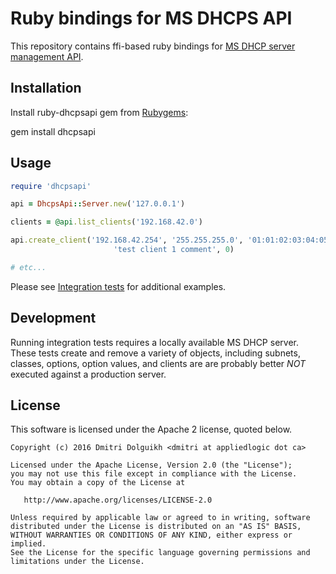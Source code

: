 # Ruby bindings for MS DHCPS API

This repository contains ffi-based ruby bindings for [MS DHCP server management API](https://msdn.microsoft.com/en-us/library/windows/desktop/aa363379(v=vs.85).aspx).

## Installation

Install ruby-dhcpsapi gem from [Rubygems](https://rubygems.org/gems/dhcpsapi):

  gem install dhcpsapi

## Usage

```ruby
require 'dhcpsapi'

api = DhcpsApi::Server.new('127.0.0.1')

clients = @api.list_clients('192.168.42.0')

api.create_client('192.168.42.254', '255.255.255.0', '01:01:02:03:04:05', 'test_client_1',
                       'test client 1 comment', 0)

# etc...
```

Please see [Integration tests](https://github.com/witlessbird/ruby-dhcpsapi/tree/master/integration_test) for additional examples.

## Development

Running integration tests requires a locally available MS DHCP server. These tests create and remove a variety of objects, including subnets, classes, options, option values, and clients are are probably better *NOT* executed against a production server.

## License

This software is licensed under the Apache 2 license, quoted below.

    Copyright (c) 2016 Dmitri Dolguikh <dmitri at appliedlogic dot ca>

    Licensed under the Apache License, Version 2.0 (the "License");
    you may not use this file except in compliance with the License.
    You may obtain a copy of the License at

       http://www.apache.org/licenses/LICENSE-2.0

    Unless required by applicable law or agreed to in writing, software
    distributed under the License is distributed on an "AS IS" BASIS,
    WITHOUT WARRANTIES OR CONDITIONS OF ANY KIND, either express or implied.
    See the License for the specific language governing permissions and
    limitations under the License.
